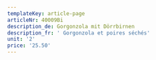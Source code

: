 ```yaml
---
templateKey: article-page
articleNr: 40009Bi
description_de: Gorgonzola mit Dörrbirnen
description_fr: ' Gorgonzola et poires séchés'
unit: '2'
price: '25.50'
---
```


